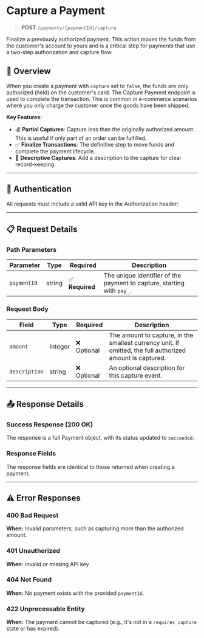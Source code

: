 # Capture a Payment

> **POST** `/payments/{paymentId}/capture`

Finalize a previously authorized payment. This action moves the funds from the customer's account to yours and is a critical step for payments that use a two-step authorization and capture flow.

## 🎯 Overview

When you create a payment with `capture` set to `false`, the funds are only authorized (held) on the customer's card. The Capture Payment endpoint is used to complete the transaction. This is common in e-commerce scenarios where you only charge the customer once the goods have been shipped.

**Key Features:**
- 💰 **Partial Captures**: Capture less than the originally authorized amount. This is useful if only part of an order can be fulfilled.
- ✅ **Finalize Transactions**: The definitive step to move funds and complete the payment lifecycle.
- 📝 **Descriptive Captures**: Add a description to the capture for clear record-keeping.

---

## 🔐 Authentication

All requests must include a valid API key in the Authorization header:

---

## 📋 Request Details

### Path Parameters

| Parameter | Type | Required | Description |
|---|---|---|---|
| `paymentId` | string | ✅ **Required** | The unique identifier of the payment to capture, starting with `pay_`. |

### Request Body

| Field | Type | Required | Description |
|---|---|---|---|
| `amount` | integer | ❌ Optional | The amount to capture, in the smallest currency unit. If omitted, the full authorized amount is captured. |
| `description` | string | ❌ Optional | An optional description for this capture event. |

---

## 📤 Response Details

### Success Response (200 OK)
The response is a full Payment object, with its status updated to `succeeded`.

### Response Fields
The response fields are identical to those returned when creating a payment.

---

## ⚠️ Error Responses

### 400 Bad Request
**When:** Invalid parameters, such as capturing more than the authorized amount.

### 401 Unauthorized
**When:** Invalid or missing API key.

### 404 Not Found
**When:** No payment exists with the provided `paymentId`.

### 422 Unprocessable Entity
**When:** The payment cannot be captured (e.g., it's not in a `requires_capture` state or has expired).